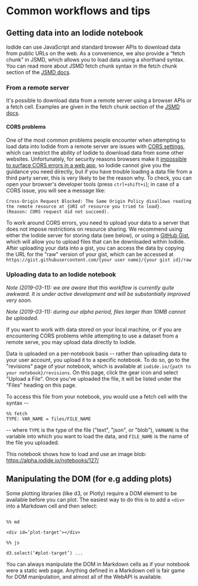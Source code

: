 # Common workflows and tips

## Getting data into an Iodide notebook

Iodide can use JavaScript and standard browser APIs to download data from public URLs on the web. As a convenience, we also provide a “fetch chunk” in JSMD, which allows you to load data using a shorthand syntax. You can read more about JSMD fetch chunk syntax in the fetch chunk section of the [JSMD docs](jsmd.md).

### From a remote server

It's possible to download data from a remote server using a browser APIs or a fetch cell. Examples are given in the fetch chunk section of the [JSMD docs](jsmd.md).

#### CORS problems

One of the most common problems people encounter when attempting to load data into Iodide from a remote server are issues with [CORS settings](https://developer.mozilla.org/en-US/docs/Web/HTTP/CORS), which can restrict the ability of Iodide to download data from some other websites. Unfortunately, for security reasons browsers make it [impossible to surface CORS errors in a web app](https://developer.mozilla.org/en-US/docs/Web/HTTP/CORS#Functional_overview), so Iodide cannot give you the guidance you need directly, but if you have trouble loading a data file from a third party server, this is very likely to be the reason why. To check, you can open your browser's developer tools (press `ctrl+shift+i`); in case of a CORS issue, you will see a message like: 

```
Cross-Origin Request Blocked: The Same Origin Policy disallows reading the remote resource at {URI of resource you tried to load}.
(Reason: CORS request did not succeed).
```

To work around CORS errors, you need to upload your data to a server that does not impose restrictions on resource sharing. We recommend using either the Iodide server for storing data (see below), or using a [GitHub Gist](https://gist.github.com/), which will allow you to upload files that can be downloaded within Iodide. After uploading your data into a gist, you can access the data by copying the URL for the "raw" version of your gist, which can be accessed at `https://gist.githubusercontent.com/{your user name}/{your gist id}/raw`

### Uploading data to an Iodide notebook

_Note (2019-03-11): we are aware that this workflow is currently quite awkward. It is under active development and will be substantially improved very soon._

_Note (2019-03-11): during our alpha period, files larger than 10MB cannot be uploaded._

If you want to work with data stored on your local machine, or if you are encountering CORS problems while attempting to use a dataset from a remote serve, you may upload data directly to Iodide.

Data is uploaded on a per-notebook basis -- rather than uploading data to your user account, you upload it to a specific notebook. To do so, go to the "revisions" page of your notebook, which is available at `iodide.io/{path to your notebook}/revisions`. On this page, click the gear icon and select "Upload a File". Once you've uploaded the file, it will be listed under the "Files" heading on this page.

To access this file from your notebook, you would use a fetch cell with the syntax --
```
%% fetch
TYPE: VAR_NAME = files/FILE_NAME
```
-- where `TYPE` is the type of the file ("text", "json", or "blob"), `VARNAME` is the variable into which you want to load the data, and `FILE_NAME` is the name of the file you uploaded.

This notebook shows how to load and use an image blob: https://alpha.iodide.io/notebooks/127/

## Manipulating the DOM (for e.g adding plots)

Some plotting libraries (like d3, or Plotly) require a DOM element to be available before you can plot. The easiest way to do this is to add a `<div>` into a Markdown cell and then select:

```plain

%% md

<div id=’plot-target’></div>

%% js

d3.select(‘#plot-target’) ...

```

You can always manipulate the DOM in Markdown cells as if your notebook were a static web page. Anything defined in a Markdown cell is fair game for DOM manipulation, and almost all of the WebAPI is available.

